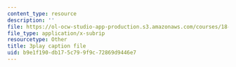 ```yaml
---
content_type: resource
description: ''
file: https://ol-ocw-studio-app-production.s3.amazonaws.com/courses/18-404j-theory-of-computation-fall-2020/b9e1f190db175c799f9c72869d9446e7_MGqoLm2aAgc.vtt
file_type: application/x-subrip
resourcetype: Other
title: 3play caption file
uid: b9e1f190-db17-5c79-9f9c-72869d9446e7
---
```

